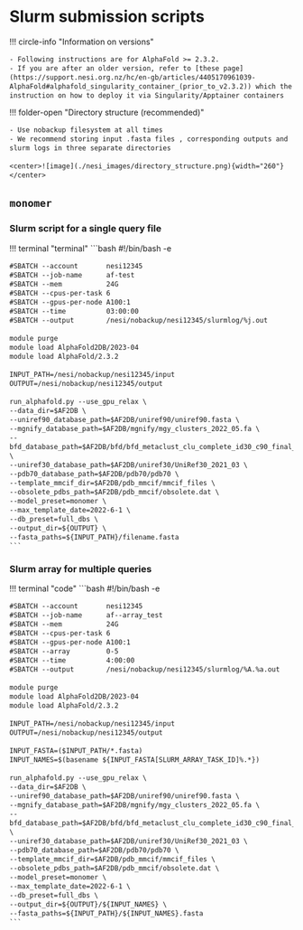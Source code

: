 # Slurm submission scripts

!!! circle-info "Information on versions"
    
    - Following instructions are for AlphaFold >= 2.3.2.
    - If you are after an older version, refer to [these page](https://support.nesi.org.nz/hc/en-gb/articles/4405170961039-AlphaFold#alphafold_singularity_container_(prior_to_v2.3.2)) which the instruction on how to deploy it via Singularity/Apptainer containers 


!!! folder-open "Directory structure (recommended)"
    
    - Use nobackup filesystem at all times
    - We recommend storing input .fasta files , corresponding outputs and slurm logs in three separate directories

    <center>![image](./nesi_images/directory_structure.png){width="260"}</center>

## `monomer`
### Slurm script for a single query file  


!!! terminal "terminal"
    ```bash
    #!/bin/bash -e
    
    #SBATCH --account       nesi12345
    #SBATCH --job-name      af-test
    #SBATCH --mem           24G
    #SBATCH --cpus-per-task 6
    #SBATCH --gpus-per-node A100:1
    #SBATCH --time          03:00:00
    #SBATCH --output        /nesi/nobackup/nesi12345/slurmlog/%j.out
    
    module purge
    module load AlphaFold2DB/2023-04
    module load AlphaFold/2.3.2
    
    INPUT_PATH=/nesi/nobackup/nesi12345/input
    OUTPUT=/nesi/nobackup/nesi12345/output
    
    run_alphafold.py --use_gpu_relax \
    --data_dir=$AF2DB \
    --uniref90_database_path=$AF2DB/uniref90/uniref90.fasta \
    --mgnify_database_path=$AF2DB/mgnify/mgy_clusters_2022_05.fa \
    --bfd_database_path=$AF2DB/bfd/bfd_metaclust_clu_complete_id30_c90_final_seq.sorted_opt \
    --uniref30_database_path=$AF2DB/uniref30/UniRef30_2021_03 \
    --pdb70_database_path=$AF2DB/pdb70/pdb70 \
    --template_mmcif_dir=$AF2DB/pdb_mmcif/mmcif_files \
    --obsolete_pdbs_path=$AF2DB/pdb_mmcif/obsolete.dat \
    --model_preset=monomer \
    --max_template_date=2022-6-1 \
    --db_preset=full_dbs \
    --output_dir=${OUTPUT} \
    --fasta_paths=${INPUT_PATH}/filename.fasta
    ```

### Slurm array for multiple queries

!!! terminal "code"
    ```bash
    #!/bin/bash -e
    
    #SBATCH --account       nesi12345
    #SBATCH --job-name      af--array_test
    #SBATCH --mem           24G
    #SBATCH --cpus-per-task 6
    #SBATCH --gpus-per-node A100:1
    #SBATCH --array         0-5
    #SBATCH --time          4:00:00
    #SBATCH --output        /nesi/nobackup/nesi12345/slurmlog/%A.%a.out
    
    module purge
    module load AlphaFold2DB/2023-04
    module load AlphaFold/2.3.2
    
    INPUT_PATH=/nesi/nobackup/nesi12345/input
    OUTPUT=/nesi/nobackup/nesi12345/output
    
    INPUT_FASTA=($INPUT_PATH/*.fasta)
    INPUT_NAMES=$(basename ${INPUT_FASTA[SLURM_ARRAY_TASK_ID]%.*})
    
    run_alphafold.py --use_gpu_relax \
    --data_dir=$AF2DB \
    --uniref90_database_path=$AF2DB/uniref90/uniref90.fasta \
    --mgnify_database_path=$AF2DB/mgnify/mgy_clusters_2022_05.fa \
    --bfd_database_path=$AF2DB/bfd/bfd_metaclust_clu_complete_id30_c90_final_seq.sorted_opt \
    --uniref30_database_path=$AF2DB/uniref30/UniRef30_2021_03 \
    --pdb70_database_path=$AF2DB/pdb70/pdb70 \
    --template_mmcif_dir=$AF2DB/pdb_mmcif/mmcif_files \
    --obsolete_pdbs_path=$AF2DB/pdb_mmcif/obsolete.dat \
    --model_preset=monomer \
    --max_template_date=2022-6-1 \
    --db_preset=full_dbs \
    --output_dir=${OUTPUT}/${INPUT_NAMES} \
    --fasta_paths=${INPUT_PATH}/${INPUT_NAMES}.fasta
    ```